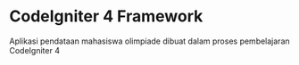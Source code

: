# CodeIgniter 4 Framework
Aplikasi pendataan mahasiswa olimpiade dibuat dalam proses pembelajaran CodeIgniter 4
